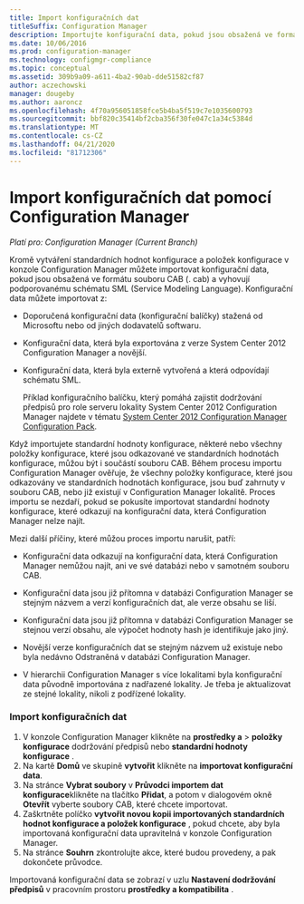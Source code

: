 ```yaml
---
title: Import konfiguračních dat
titleSuffix: Configuration Manager
description: Importujte konfigurační data, pokud jsou obsažená ve formátu souboru CAB a vyhovují podporovanému schématu jazyka modelování služby.
ms.date: 10/06/2016
ms.prod: configuration-manager
ms.technology: configmgr-compliance
ms.topic: conceptual
ms.assetid: 309b9a09-a611-4ba2-90ab-dde51582cf87
author: aczechowski
manager: dougeby
ms.author: aaroncz
ms.openlocfilehash: 4f70a956051858fce5b4ba5f519c7e1035600793
ms.sourcegitcommit: bbf820c35414bf2cba356f30fe047c1a34c5384d
ms.translationtype: MT
ms.contentlocale: cs-CZ
ms.lasthandoff: 04/21/2020
ms.locfileid: "81712306"
---
```

# <a name="import-configuration-data-with-configuration-manager"></a>Import konfiguračních dat pomocí Configuration Manager

*Platí pro: Configuration Manager (Current Branch)*

Kromě vytváření standardních hodnot konfigurace a položek konfigurace v konzole Configuration Manager můžete importovat konfigurační data, pokud jsou obsažená ve formátu souboru CAB (. cab) a vyhovují podporovanému schématu SML (Service Modeling Language). Konfigurační data můžete importovat z:  

- Doporučená konfigurační data (konfigurační balíčky) stažená od Microsoftu nebo od jiných dodavatelů softwaru.  

- Konfigurační data, která byla exportována z verze System Center 2012 Configuration Manager a novější.  

- Konfigurační data, která byla externě vytvořená a která odpovídají schématu SML.  

  Příklad konfiguračního balíčku, který pomáhá zajistit dodržování předpisů pro role serveru lokality System Center 2012 Configuration Manager najdete v tématu [System Center 2012 Configuration Manager Configuration Pack](https://www.microsoft.com/download/details.aspx?id=30710&WT.mc_id=rss_alldownloads_all).  

Když importujete standardní hodnoty konfigurace, některé nebo všechny položky konfigurace, které jsou odkazované ve standardních hodnotách konfigurace, můžou být i součástí souboru CAB. Během procesu importu Configuration Manager ověřuje, že všechny položky konfigurace, které jsou odkazovány ve standardních hodnotách konfigurace, jsou buď zahrnuty v souboru CAB, nebo již existují v Configuration Manager lokalitě. Proces importu se nezdaří, pokud se pokusíte importovat standardní hodnoty konfigurace, které odkazují na konfigurační data, která Configuration Manager nelze najít.  

Mezi další příčiny, které můžou proces importu narušit, patří:  

-   Konfigurační data odkazují na konfigurační data, která Configuration Manager nemůžou najít, ani ve své databázi nebo v samotném souboru CAB.  

-   Konfigurační data jsou již přítomna v databázi Configuration Manager se stejným názvem a verzí konfiguračních dat, ale verze obsahu se liší.  

-   Konfigurační data jsou již přítomna v databázi Configuration Manager se stejnou verzí obsahu, ale výpočet hodnoty hash je identifikuje jako jiný.  

-   Novější verze konfiguračních dat se stejným názvem už existuje nebo byla nedávno Odstraněná v databázi Configuration Manager.  

-   V hierarchii Configuration Manager s více lokalitami byla konfigurační data původně importována z nadřazené lokality. Je třeba je aktualizovat ze stejné lokality, nikoli z podřízené lokality.  

### <a name="import-configuration-data"></a>Import konfiguračních dat  

1.  V konzole Configuration Manager klikněte na **prostředky a** > **položky konfigurace** dodržování předpisů nebo **standardní hodnoty konfigurace** .
2.  Na kartě **Domů** ve skupině **vytvořit** klikněte na **importovat konfigurační data**.  
3.  Na stránce **Vybrat soubory** v **Průvodci importem dat konfigurace**klikněte na tlačítko **Přidat**, a potom v dialogovém okně **Otevřít** vyberte soubory CAB, které chcete importovat.  
4.  Zaškrtněte políčko **vytvořit novou kopii importovaných standardních hodnot konfigurace a položek konfigurace** , pokud chcete, aby byla importovaná konfigurační data upravitelná v konzole Configuration Manager.  
5.  Na stránce **Souhrn** zkontrolujte akce, které budou provedeny, a pak dokončete průvodce.  

Importovaná konfigurační data se zobrazí v uzlu **Nastavení dodržování předpisů** v pracovním prostoru **prostředky a kompatibilita** .  
